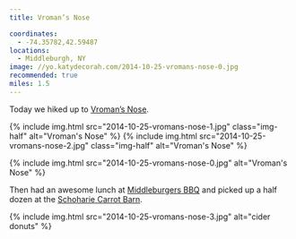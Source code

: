 ```yaml
---
title: Vroman’s Nose

coordinates:
  - -74.35782,42.59487
locations:
  - Middleburgh, NY
image: //yo.katydecorah.com/2014-10-25-vromans-nose-0.jpg
recommended: true
miles: 1.5
---
```


Today we hiked up to [Vroman’s Nose](https://en.wikipedia.org/wiki/Vroman%27s_Nose).

<div class="photos">

{% include img.html src="2014-10-25-vromans-nose-1.jpg" class="img-half" alt="Vroman&#x27;s Nose" %}
{% include img.html src="2014-10-25-vromans-nose-2.jpg" class="img-half" alt="Vroman&#x27;s Nose" %}

{% include img.html src="2014-10-25-vromans-nose-0.jpg"  alt="Vroman&#x27;s Nose" %}

</div>

Then had an awesome lunch at [Middleburgers BBQ](https://www.facebook.com/pages/Middleburgers-BBQ/437450386276364) and picked up a half dozen at the [Schoharie Carrot Barn](http://www.schoharievalleyfarms.com/the-carrot-barn.php).

<div class="photos">

{% include img.html src="2014-10-25-vromans-nose-3.jpg"  alt="cider donuts" %}

</div>
